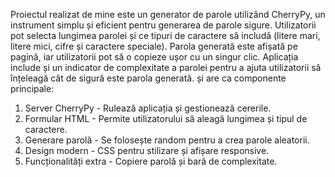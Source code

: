 Proiectul realizat de mine este un generator de parole utilizând CherryPy, un instrument simplu și eficient pentru generarea de parole sigure. Utilizatorii pot selecta lungimea parolei și ce tipuri de caractere să includă (litere mari, litere mici, cifre și caractere speciale). Parola generată este afișată pe pagină, iar utilizatorii pot să o copieze ușor cu un singur clic. Aplicația include și un indicator de complexitate a parolei pentru a ajuta utilizatorii să înțeleagă cât de sigură este parola generată. și are ca componente principale:
1. Server CherryPy - Rulează aplicația și gestionează cererile.
2. Formular HTML - Permite utilizatorului să aleagă lungimea și tipul de caractere.
3. Generare parolă - Se folosește random pentru a crea parole aleatorii.
4. Design modern - CSS pentru stilizare și afișare responsive.
5. Funcționalități extra - Copiere parolă și bară de complexitate.
